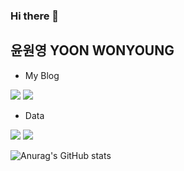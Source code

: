 ### Hi there 👋

<!--
**MingkyJR/MingkyJR** is a ✨ _special_ ✨ repository because its `README.md` (this file) appears on your GitHub profile.

Here are some ideas to get you started:

- 🔭 I’m currently working on ...
- 🌱 I’m currently learning ...
- 👯 I’m looking to collaborate on ...
- 🤔 I’m looking for help with ...
- 💬 Ask me about ...
- 📫 How to reach me: ...
- 😄 Pronouns: ...
- ⚡ Fun fact: ...
-->

## 윤원영 YOON WONYOUNG
- My Blog
<p><a href="https://happymingkyjr.tistory.com/" target="_blank"><img src="https://img.shields.io/badge/Tistory-000000?style=flat-square&logo=Tistory&logoColor=white"/></a>
     <a href="https://velog.io/@proof0503" target="_blank"><img src="https://img.shields.io/badge/Velog-20C997?style=flat-square&logo=Velog&logoColor=white"/></a></p>

- Data
<p><img src="https://img.shields.io/badge/elastic-005571?style=flat-square&logo=elastic&logoColor=white">
<img src="https://img.shields.io/badge/elasticsearch-005571?style=flat-square&logo=elasticsearch&logoColor=white"></p>

![Anurag's GitHub stats](https://github-readme-stats.vercel.app/api?username=MingkyJR&show_icons=true&theme=radical)
